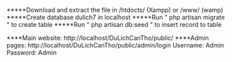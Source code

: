 *****Download and extract the file in /htdocts/ (Xampp) or /www/ (wamp)
*****Create database dulich7 in localhost
*****Run " php artisan migrate " to create table
*****Run " php artisan db:seed " to insert record to table 

****Main website:  http://localhost/DuLichCanTho/public/
****Admin pages:  http://localhost/DuLichCanTho/public/admin/login
	Username: Admin
	Password: Admin